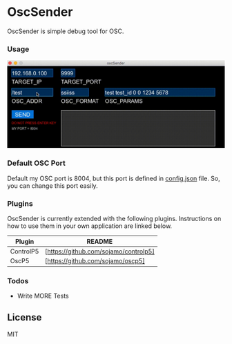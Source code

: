 # OscSender

OscSender is simple debug tool for OSC.

### Usage

![](doc/usage_osc_sender.gif)

### Default OSC Port

Default my OSC port is 8004, but this port is defined in [config.json](src/oscSender/data/config.json) file. So, you can change this port easily. 

### Plugins

OscSender is currently extended with the following plugins. Instructions on how to use them in your own application are linked below.

| Plugin | README |
| ------ | ------ |
| ControlP5 | [https://github.com/sojamo/controlp5] |
| OscP5 | [https://github.com/sojamo/oscp5] |

### Todos

 - Write MORE Tests

License
----

MIT


